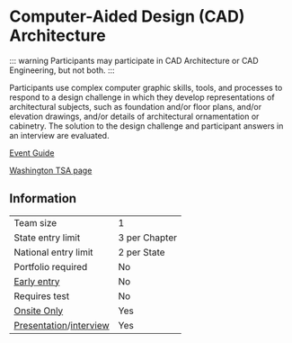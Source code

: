 # Computer-Aided Design (CAD) Architecture

::: warning
Participants may participate in CAD Architecture or CAD Engineering, but not both.
:::

Participants use complex computer graphic skills, tools, and processes to respond to a design challenge in which they develop representations of architectural subjects, such as foundation and/or floor plans, and/or elevation drawings, and/or details of architectural ornamentation or cabinetry. The solution to the design challenge and participant answers in an interview are evaluated.

[Event Guide](https://lwsd.sharepoint.com/:b:/r/sites/GR-JHS-TechnologyStudentAssociation-SCA/Shared%20Documents/23-24/Competition/Event%20Guides/HS%20-%20CAD%20Architecture.pdf)

[Washington TSA page](https://www.washingtontsa.org/high-school-events/computer-aided-design-cad-architecture)

## Information

|                                              |               |
| -------------------------------------------- | ------------- |
| Team size                                    | 1             |
| State entry limit                            | 3 per Chapter |
| National entry limit                         | 2 per State   |
| Portfolio required                           | No            |
| [Early entry](/#terms)                       | No            |
| Requires test                                | No            |
| [Onsite Only](/#terms)                       | Yes           |
| [Presentation](/#terms)/[interview](/#terms) | Yes           |
